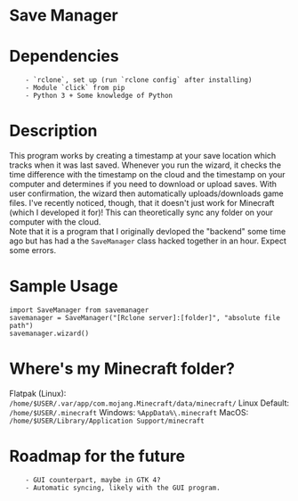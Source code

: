 Save Manager
============
# Dependencies
        - `rclone`, set up (run `rclone config` after installing)
        - Module `click` from pip
        - Python 3 + Some knowledge of Python

# Description
This program works by creating a timestamp at your save location which tracks when it was last saved. Whenever you run the wizard, it checks the time difference with the timestamp on the cloud and the timestamp on your computer and determines if you need to download or upload saves. With user confirmation, the wizard then automatically uploads/downloads game files. I've recently noticed, though, that it doesn't just work for Minecraft (which I developed it for)! This can theoretically sync any folder on your computer with the cloud.  
Note that it is a program that I originally devloped the "backend" some time ago but has had a the `SaveManager` class hacked together in an hour. Expect some errors.

# Sample Usage
```
import SaveManager from savemanager
savemanager = SaveManager("[Rclone server]:[folder]", "absolute file path")
savemanager.wizard()
```

# Where's my Minecraft folder?
Flatpak (Linux): `/home/$USER/.var/app/com.mojang.Minecraft/data/minecraft/`
Linux Default: `/home/$USER/.minecraft`
Windows: `%AppData%\.minecraft`
MacOS: `/home/$USER/Library/Application Support/minecraft`

# Roadmap for the future
        - GUI counterpart, maybe in GTK 4?
        - Automatic syncing, likely with the GUI program.
